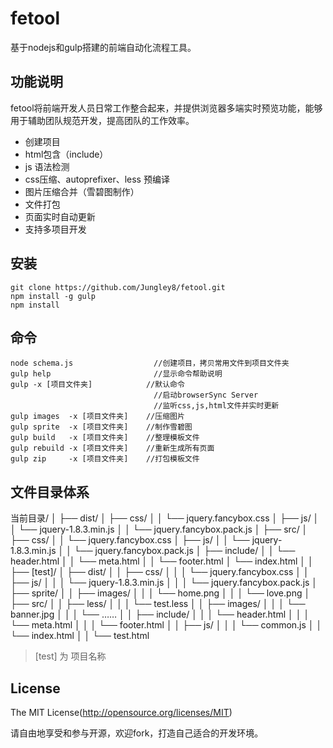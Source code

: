 # fetool
基于nodejs和gulp搭建的前端自动化流程工具。

## 功能说明
fetool将前端开发人员日常工作整合起来，并提供浏览器多端实时预览功能，能够用于辅助团队规范开发，提高团队的工作效率。
* 创建项目
* html包含（include）
* js 语法检测
* css压缩、autoprefixer、less 预编译
* 图片压缩合并（雪碧图制作）
* 文件打包
* 页面实时自动更新
* 支持多项目开发

## 安装
```
git clone https://github.com/Jungley8/fetool.git
npm install -g gulp
npm install
```

## 命令
```
node schema.js                  //创建项目，拷贝常用文件到项目文件夹
gulp help                       //显示命令帮助说明
gulp -x [项目文件夹]            //默认命令
                                //启动browserSync Server
                                //监听css,js,html文件并实时更新
gulp images  -x [项目文件夹]    //压缩图片
gulp sprite  -x [项目文件夹]    //制作雪碧图
gulp build   -x [项目文件夹]    //整理模板文件
gulp rebuild -x [项目文件夹]    //重新生成所有页面
gulp zip     -x [项目文件夹]    //打包模板文件
```

## 文件目录体系
 当前目录/
│
├── dist/
│   ├── css/
│   │   └── jquery.fancybox.css
│   ├── js/
│   │   └── jquery-1.8.3.min.js
│   │   └── jquery.fancybox.pack.js
│
├── src/
│   ├── css/
│   │   └── jquery.fancybox.css
│   ├── js/
│   │   └── jquery-1.8.3.min.js
│   │   └── jquery.fancybox.pack.js
│   ├── include/
│   │   └── header.html
│   │   └── meta.html
│   │   └── footer.html
│   └── index.html
│   │
├── [test]/
│   ├── dist/
│   │   ├── css/
│   │   │   └── jquery.fancybox.css
│   │   ├── js/
│   │   │   └── jquery-1.8.3.min.js
│   │   │   └── jquery.fancybox.pack.js
│   ├── sprite/
│   │   ├── images/
│   │   │   └── home.png
│   │   │   └── love.png
│   ├── src/
│   │   ├── less/
│   │   │   └── test.less
│   │   ├── images/
│   │   │   └── banner.jpg
│   │   │   └── ……
│   │   ├── include/
│   │   │   └── header.html
│   │   │   └── meta.html
│   │   │   └── footer.html
│   │   ├── js/
│   │   │   └── common.js
│   │   └── index.html
│   │   └── test.html
> [test] 为 项目名称

## License
The MIT License(http://opensource.org/licenses/MIT)

请自由地享受和参与开源，欢迎fork，打造自己适合的开发环境。